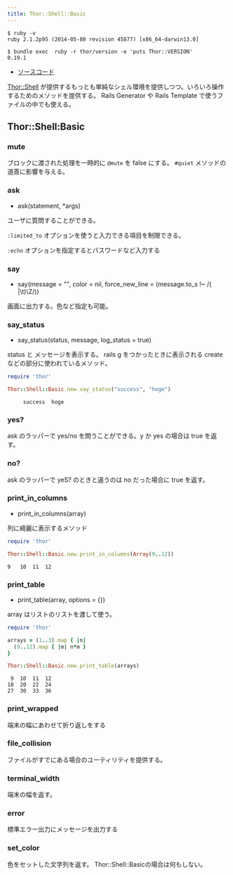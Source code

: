 ```yaml
---
title: Thor::Shell::Basic
---
```


```
$ ruby -v
ruby 2.1.2p95 (2014-05-80 revision 45877) [x86_64-darwin13.0]
```

```
$ bundle exec  ruby -r thor/version -e 'puts Thor::VERSION'
0.19.1
```

* [ソースコード](https://github.com/erikhuda/thor/blob/master/lib/thor/shell/basic.rb)

[Thor::Shell](/thor/shell) が提供するもっとも単純なシェル環境を提供しつつ。いろいろ操作するためのメソッドを提供する。
Rails Generator や Rails Template で使うファイルの中でも使える。

Thor::Shell:Basic
---

### mute

ブロックに渡された処理を一時的に `@mute` を false にする。
`#quiet` メソッドの道斎に影響を与える。

### ask

* ask(statement, *args)

ユーザに質問することができる。

`:limited_to` オプションを使うと入力できる項目を制限できる。

`:echo` オプションを指定するとパスワードなど入力する

### say

* say(message = "", color = nil, force_new_line = (message.to_s !~ /( |\t)\Z/))

画面に出力する。色など指定も可能。

### say_status

* say_status(status, message, log_status = true)

status と メッセージを表示する。
rails g をつかったときに表示される create などの部分に使われているメソッド。

```ruby
require 'thor'

Thor::Shell::Basic.new.say_status("success", "hoge")
```

```
     success  hoge
```

### yes?

ask のラッパーで yes/no を問うことができる。y か yes の場合は true を返す。

### no?

ask のラッパーで yeS? のときと違うのは no だった場合に true を返す。

### print_in_columns

* print_in_columns(array)

列に綺麗に表示するメソッド

```ruby
require 'thor'

Thor::Shell::Basic.new.print_in_columns(Array(9..12))
```

```
9   10  11  12
```

### print_table

* print_table(array, options = {})

array はリストのリストを渡して使う。

```ruby
require 'thor'

arrays = (1..3).map { |n|
  (9..12).map { |m| n*m }
}

Thor::Shell::Basic.new.print_table(arrays)
```

```
 9  10  11  12
18  20  22  24
27  30  33  36
```

### print_wrapped

端末の幅にあわせて折り返しをする

### file_collision

ファイルがすでにある場合のユーティリティを提供する。

### terminal_width

端末の幅を返す。

### error

標準エラー出力にメッセージを出力する

### set_color

色をセットした文字列を返す。
Thor::Shell::Basicの場合は何もしない。
